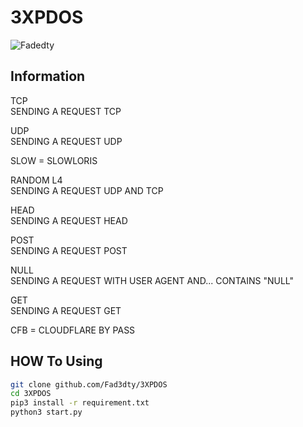 # 3XPDOS

![Fadedty](https://l.top4top.io/p_229328tz58.jpg)

## Information

TCP<br>SENDING A REQUEST TCP

UDP<br>SENDING A REQUEST UDP

SLOW = SLOWLORIS

RANDOM L4<br>
SENDING A REQUEST UDP AND TCP

HEAD<br>SENDING A REQUEST HEAD

POST<br>SENDING A REQUEST POST

NULL<br>SENDING A REQUEST WITH USER AGENT AND... CONTAINS "NULL"

GET<br> SENDING A REQUEST GET

CFB = CLOUDFLARE BY PASS

## HOW To Using
```bash
git clone github.com/Fad3dty/3XPDOS
cd 3XPDOS
pip3 install -r requirement.txt
python3 start.py
```
